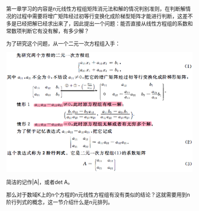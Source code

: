 第一章学习的内容是n元线性方程组矩阵消元法和解的情况判别准则，在判断解情况的过程中需要将增广矩阵经过初等行变换化成阶梯型矩阵才能进行判断，这差不多是已经把解已经求出来了，因此提出一个问题：能否直接从线性方程组的系数和常数项判断它有没有解，有多少解？

为了研究这个问题，从一个二元一次方程组入手：

![二元一次方程组](https://github.com/CrystalMathYao/Basic-Knowledge-Learning/blob/master/Mathematical%20Theory/高等代数/图/二元一次方程组.png)

简洁的记作|A|，或者det A。

那么对于数域K上的n个方程的n元线性方程组有没有类似的结论？这就需要用到n阶行列式的概念，这一节介绍什么是n元排列。





